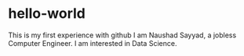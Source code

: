 # hello-world
This is my first experience with github
I am Naushad Sayyad, a jobless Computer Engineer. I am interested in Data Science.
